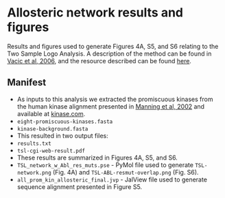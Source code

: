 # Allosteric network results and figures

Results and figures used to generate Figures 4A, S5, and S6 relating to the Two Sample Logo Analysis. A description of the method can be found in [Vacic et al, 2006](https://doi.org/10.1093/bioinformatics/btl151), and the resource described can be found [here](http://www.twosamplelogo.org/cgi-bin/tsl/tsl.cgi).


## Manifest
* As inputs to this analysis we extracted the promiscuous kinases from the human kinase alignment presented in [Manning et al, 2002](https://doi.org/10.1126/science.1075762) and available at [kinase.com](http://kinase.com/human/kinome/groups/ePK.aln).
 * `eight-promiscuous-kinases.fasta`
 * `kinase-background.fasta`
* This resulted in two output files:
 * `results.txt`
 * `tsl-cgi-web-result.pdf`
* These results are summarized in Figures 4A, S5, and S6.
 * `TSL_network_w_Abl_res_muts.pse` - PyMol file used to generate `TSL-network.png` (Fig. 4A) and `TSL-ABL-resmut-overlap.png` (Fig. S6).
 * `all_prom_kin_allosteric_final.jvp` - JalView file used to generate sequence alignment presented in Figure S5.

